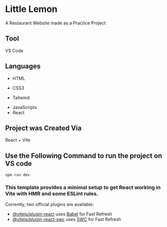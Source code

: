 # Little Lemon
A Restaurant Website made as a Practice Project
## Tool
VS Code
## Languages
- HTML
* CSS3
+ Tailwind
- JavaScripts
- React

## Project was Created Via
React + Vite

## Use the Following Command to run the project on VS code
`npm run dev`


### This template provides a minimal setup to get React working in Vite with HMR and some ESLint rules.

Currently, two official plugins are available:

- [@vitejs/plugin-react](https://github.com/vitejs/vite-plugin-react/blob/main/packages/plugin-react/README.md) uses [Babel](https://babeljs.io/) for Fast Refresh
- [@vitejs/plugin-react-swc](https://github.com/vitejs/vite-plugin-react-swc) uses [SWC](https://swc.rs/) for Fast Refresh
